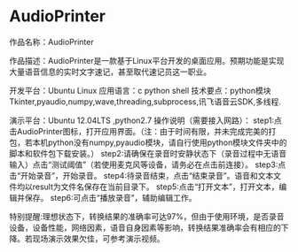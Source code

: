 AudioPrinter
============
作品名称：AudioPrinter

作品描述：AudioPrinter是一款基于Linux平台开发的桌面应用。预期功能是实现大量语音信息的实时文字速记，甚至取代速记员这一职业。

开发平台：Ubuntu Linux
应用语言：c python shell
技术要点：python模块Tkinter,pyaudio,numpy,wave,threading,subprocess,讯飞语音云SDK,多线程.

演示平台：Ubuntu 12.04LTS ,python2.7 
操作说明（需要接入网路）：
step1:点击AudioPrinter图标，打开应用界面。（注：由于时间有限，并未完成完美的打包，若本机python没有numpy,pyaudio模块，请自行使用python模块文件夹中的脚本和软件包下载安装。）
step2:请确保在录音时安静状态下（录音过程中无语音输入）点击“测试阈值”（若使用麦克风等设备，请务必在点击前连接）。
step3:点击“开始录音”，开始录音。
step4:待录音结束，点击“结束录音”。语音和文本文件均以result为文件名保存在当前目录下。
step5:点击“打开文本”，打开文本，编辑并保存。
step6:可点击“播放录音”，辅助编辑工作。

特别提醒:理想状态下，转换结果的准确率可达97%，但由于使用环境，是否录音设备，设备性能，网络因素，语音自身因素等影响，转换结果准确率会有相应的下降。若现场演示效果欠佳，可参考演示视频。
